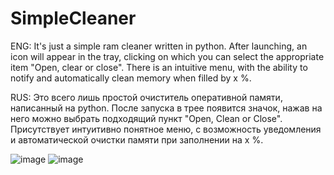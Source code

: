 # SimpleCleaner
ENG: It's just a simple ram cleaner written in python.
     After launching, an icon will appear in the tray, clicking on which you can select the appropriate item "Open, clear or close".
     There is an intuitive menu, with the ability to notify and automatically clean memory when filled by x %.
      
     
RUS: Это всего лишь простой очиститель оперативной памяти, написанный на python.
     После запуска в трее появится значок, нажав на него можно выбрать подходящий пункт "Open, Clean or Close".
     Присутствует интуитивно понятное меню, с возможность уведомления и автоматической очистки памяти при заполнении на x %.



![image](https://github.com/Adwhweu/SimpleCleaner/assets/122550443/073654ef-8819-4165-8c71-4c39665673d0) ![image](https://github.com/Adwhweu/SimpleCleaner/assets/122550443/d6d4d570-a868-4d18-916c-a62e84311dd7)


